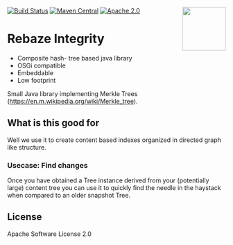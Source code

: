 [<img src="http://www.rebaze.com/assets/Rebaze_icon_colors_tbg.png" align="right" width="100">](http://rebaze.com)

[![Build Status](https://travis-ci.org/rebaze/integrity.svg?branch=master)](https://travis-ci.org/rebaze/integrity)
[![Maven Central](https://maven-badges.herokuapp.com/maven-central/org.rebaze.integrity/org.rebaze.integrity.tree/badge.svg)](https://maven-badges.herokuapp.com/maven-central/org.rebaze.integrity/org.rebaze.integrity.tree)
[![Apache 2.0](https://img.shields.io/github/license/nebula-plugins/nebula-publishing-plugin.svg)](http://www.apache.org/licenses/LICENSE-2.0)

# Rebaze Integrity

- Composite hash- tree based java library
- OSGi compatible
- Embeddable
- Low footprint 

Small Java library implementing Merkle Trees (https://en.m.wikipedia.org/wiki/Merkle_tree).

## What is this good for

Well we use it to create content based indexes organized in directed graph like structure.

### Usecase: Find changes
Once you have obtained a Tree instance derived from your (potentially large) content tree you can use it to quickly find the needle in the haystack when compared to an older snapshot Tree.

## License
Apache Software License 2.0
